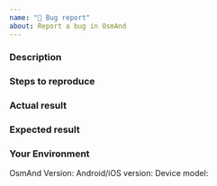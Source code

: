 ```yaml
---
name: "🐞 Bug report"
about: Report a bug in OsmAnd
---
```


### Description

### Steps to reproduce

### Actual result

### Expected result

### Your Environment
OsmAnd Version: 
Android/iOS version: 
Device model: 

